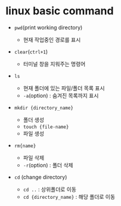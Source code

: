 # linux basic command

- `pwd`(print working directory)
   - 현재 작업중인 경로를 표시
- `clear`(`ctrl+1`)
   - 터미널 창을 지워주는 명령어
-  `ls`
   - 현재 폴더에 있는 파일/폴더 목록 표시
   - `-a`(option) : 숨겨진 목록까지 표시

- `mkdir {directory_name}`
  - 폴더 생성
  - `touch {file-name}`
  - 파일 생성

- `rm{name}`
  - 파일 삭제
  - `-r`(option) : 폴더 삭제

- `cd` (change directory)
  - `cd ..` : 상위폴더로 이동
  - `cd {directory_name}` : 해당 폴더로 이동
  